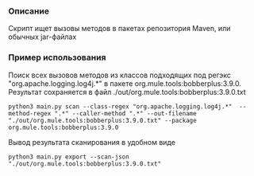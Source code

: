 ### Описание

Скрипт ищет вызовы методов в пакетах репозитория Maven, или обычных jar-файлах

### Пример использования

Поиск всех вызовов методов из классов подходящих под регэкс "org.apache.logging.log4j.*" в пакете org.mule.tools:bobberplus:3.9.0. Результат сохраняется в файл ./out/org.mule.tools:bobberplus:3.9.0.txt
```
python3 main.py scan --class-regex "org.apache.logging.log4j.*"  --method-regex ".*" --caller-method ".*" --out-filename "./out/org.mule.tools:bobberplus:3.9.0.txt" --package org.mule.tools:bobberplus:3.9.0
```

Вывод результата сканирования в удобном виде

```
python3 main.py export --scan-json "./out/org.mule.tools:bobberplus:3.9.0.txt"
```

